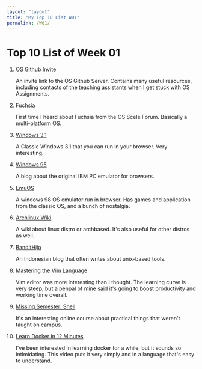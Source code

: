 ```yaml
---
layout: "layout"
title: "My Top 10 List W01"
permalink: /W01/
---
```

# Top 10 List of Week 01

1. [OS Github Invite](https://discord.gg/Vr9YdSCY)

    An invite link to the OS Github Server. Contains many useful resources, including contacts of the teaching assistants when I get stuck with OS Assignments. 

2. [Fuchsia](https://fuchsia.dev/)

    First time I heard about Fuchsia from the OS Scele Forum. Basically a multi-platform OS. 

3. [Windows 3.1](https://classicreload.com/win3x-windows-31.html)

    A Classic Windows 3.1 that you can run in your browser. Very interesting. 

4. [Windows 95](https://www.pcjs.org/blog/2015/09/21/)

    A blog about the original IBM PC emulator for browsers.

5. [EmuOS](https://emupedia.net/beta/emuos/)

    A windows 98 OS emulator run in browser. Has games and application from the classic OS, and a bunch of nostalgia. 

6. [Archlinux Wiki](https://wiki.archlinux.org/)

    A wiki about linux distro or archbased. It's also useful for other distros as well.

7. [BanditHijo](https://bandithijo.github.io/blog/)

    An Indonesian blog that often writes about unix-based tools.

8. [Mastering the Vim Language](https://www.youtube.com/watch?v=wlR5gYd6um0)

    Vim editor was more interesting than I thought. The learning curve is very steep, but a penpal of mine said it's going to boost productivity and working time overall. 

9. [Missing Semester: Shell](https://missing.csail.mit.edu/2020/course-shell/)

    It's an interesting online course about practical things that weren't taught on campus. 

10. [Learn Docker in 12 Minutes](https://www.youtube.com/watch?v=YFl2mCHdv24)

    I've been interested in learning docker for a while, but it sounds so intimidating. This video puts it very simply and in a language that's easy to understand.
